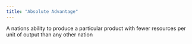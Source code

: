 ```yaml
---
title: "Absolute Advantage"
---
```

A nations ability to produce a particular product with fewer resources per unit of output than any other nation


